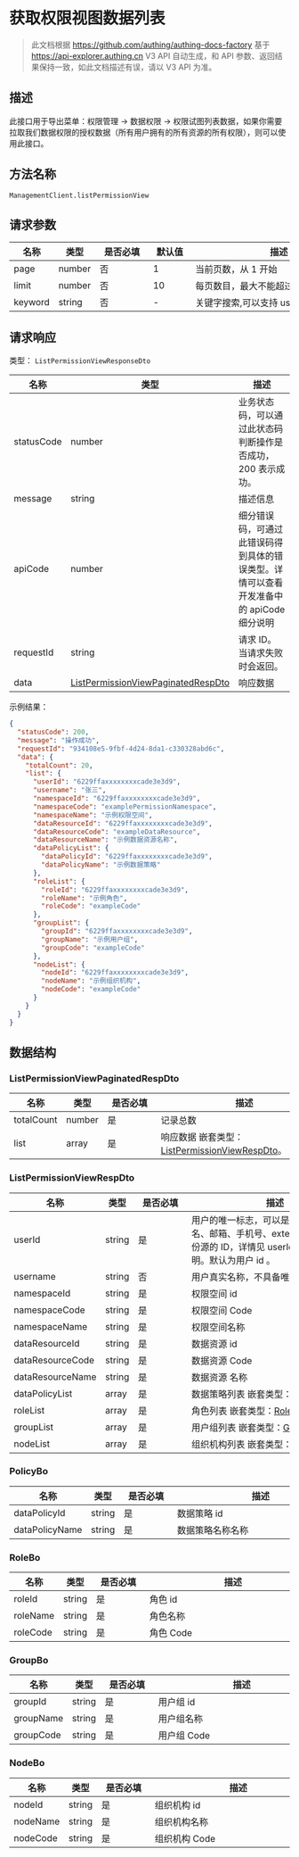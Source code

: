# 获取权限视图数据列表

<!--
  警告⚠️：
  不要直接修改该文档，
  https://github.com/Authing/authing-docs-factory
  使用该项目进行生成
-->

<LastUpdated />

> 此文档根据 https://github.com/authing/authing-docs-factory 基于 https://api-explorer.authing.cn V3 API 自动生成，和 API 参数、返回结果保持一致，如此文档描述有误，请以 V3 API 为准。


  ## 描述
  此接口用于导出菜单：权限管理 -> 数据权限 -> 权限试图列表数据，如果你需要拉取我们数据权限的授权数据（所有用户拥有的所有资源的所有权限），则可以使用此接口。
  

## 方法名称

`ManagementClient.listPermissionView`

## 请求参数

| 名称 | 类型 | <div style="width:80px">是否必填</div> | <div style="width:60px">默认值</div> | <div style="width:300px">描述</div> | <div style="width:200px">示例值</div> |
| ---- | ---- | ---- | ---- | ---- | ---- |
| page | number | 否 | 1 | 当前页数，从 1 开始  | `1` |
| limit | number | 否 | 10 | 每页数目，最大不能超过 50，默认为 10  | `10` |
| keyword | string | 否 | - | 关键字搜索,可以支持 userName 搜索  | `123` |




## 请求响应

类型： `ListPermissionViewResponseDto`

| 名称 | 类型 | 描述 |
| ---- | ---- | ---- |
| statusCode | number | 业务状态码，可以通过此状态码判断操作是否成功，200 表示成功。 |
| message | string | 描述信息 |
| apiCode | number | 细分错误码，可通过此错误码得到具体的错误类型。详情可以查看开发准备中的 apiCode 细分说明 |
| requestId | string | 请求 ID。当请求失败时会返回。 |
| data | <a href="#ListPermissionViewPaginatedRespDto">ListPermissionViewPaginatedRespDto</a> | 响应数据 |



示例结果：

```json
{
  "statusCode": 200,
  "message": "操作成功",
  "requestId": "934108e5-9fbf-4d24-8da1-c330328abd6c",
  "data": {
    "totalCount": 20,
    "list": {
      "userId": "6229ffaxxxxxxxxcade3e3d9",
      "username": "张三",
      "namespaceId": "6229ffaxxxxxxxxcade3e3d9",
      "namespaceCode": "examplePermissionNamespace",
      "namespaceName": "示例权限空间",
      "dataResourceId": "6229ffaxxxxxxxxcade3e3d9",
      "dataResourceCode": "exampleDataResource",
      "dataResourceName": "示例数据资源名称",
      "dataPolicyList": {
        "dataPolicyId": "6229ffaxxxxxxxxcade3e3d9",
        "dataPolicyName": "示例数据策略"
      },
      "roleList": {
        "roleId": "6229ffaxxxxxxxxcade3e3d9",
        "roleName": "示例角色",
        "roleCode": "exampleCode"
      },
      "groupList": {
        "groupId": "6229ffaxxxxxxxxcade3e3d9",
        "groupName": "示例用户组",
        "groupCode": "exampleCode"
      },
      "nodeList": {
        "nodeId": "6229ffaxxxxxxxxcade3e3d9",
        "nodeName": "示例组织机构",
        "nodeCode": "exampleCode"
      }
    }
  }
}
```

## 数据结构


### <a id="ListPermissionViewPaginatedRespDto"></a> ListPermissionViewPaginatedRespDto

| 名称 | 类型 | <div style="width:80px">是否必填</div> | <div style="width:300px">描述</div> | <div style="width:200px">示例值</div> |
| ---- |  ---- | ---- | ---- | ---- |
| totalCount | number | 是 | 记录总数   |  `20` |
| list | array | 是 | 响应数据 嵌套类型：<a href="#ListPermissionViewRespDto">ListPermissionViewRespDto</a>。  |  |


### <a id="ListPermissionViewRespDto"></a> ListPermissionViewRespDto

| 名称 | 类型 | <div style="width:80px">是否必填</div> | <div style="width:300px">描述</div> | <div style="width:200px">示例值</div> |
| ---- |  ---- | ---- | ---- | ---- |
| userId | string | 是 | 用户的唯一标志，可以是用户 ID、用户名、邮箱、手机号、externalId、在外部身份源的 ID，详情见 userIdType 字段的说明。默认为用户 id 。   |  `6229ffaxxxxxxxxcade3e3d9` |
| username | string | 否 | 用户真实名称，不具备唯一性   |  `张三` |
| namespaceId | string | 是 | 权限空间 id   |  `6229ffaxxxxxxxxcade3e3d9` |
| namespaceCode | string | 是 | 权限空间 Code   |  `examplePermissionNamespace` |
| namespaceName | string | 是 | 权限空间名称   |  `示例权限空间` |
| dataResourceId | string | 是 | 数据资源 id   |  `6229ffaxxxxxxxxcade3e3d9` |
| dataResourceCode | string | 是 | 数据资源 Code   |  `exampleDataResource` |
| dataResourceName | string | 是 | 数据资源 名称   |  `示例数据资源名称` |
| dataPolicyList | array | 是 | 数据策略列表 嵌套类型：<a href="#PolicyBo">PolicyBo</a>。  |  |
| roleList | array | 是 | 角色列表 嵌套类型：<a href="#RoleBo">RoleBo</a>。  |  |
| groupList | array | 是 | 用户组列表 嵌套类型：<a href="#GroupBo">GroupBo</a>。  |  |
| nodeList | array | 是 | 组织机构列表 嵌套类型：<a href="#NodeBo">NodeBo</a>。  |  |


### <a id="PolicyBo"></a> PolicyBo

| 名称 | 类型 | <div style="width:80px">是否必填</div> | <div style="width:300px">描述</div> | <div style="width:200px">示例值</div> |
| ---- |  ---- | ---- | ---- | ---- |
| dataPolicyId | string | 是 | 数据策略 id   |  `6229ffaxxxxxxxxcade3e3d9` |
| dataPolicyName | string | 是 | 数据策略名称名称   |  `示例数据策略` |


### <a id="RoleBo"></a> RoleBo

| 名称 | 类型 | <div style="width:80px">是否必填</div> | <div style="width:300px">描述</div> | <div style="width:200px">示例值</div> |
| ---- |  ---- | ---- | ---- | ---- |
| roleId | string | 是 | 角色 id   |  `6229ffaxxxxxxxxcade3e3d9` |
| roleName | string | 是 | 角色名称   |  `示例角色` |
| roleCode | string | 是 | 角色 Code   |  `exampleCode` |


### <a id="GroupBo"></a> GroupBo

| 名称 | 类型 | <div style="width:80px">是否必填</div> | <div style="width:300px">描述</div> | <div style="width:200px">示例值</div> |
| ---- |  ---- | ---- | ---- | ---- |
| groupId | string | 是 | 用户组 id   |  `6229ffaxxxxxxxxcade3e3d9` |
| groupName | string | 是 | 用户组名称   |  `示例用户组` |
| groupCode | string | 是 | 用户组 Code   |  `exampleCode` |


### <a id="NodeBo"></a> NodeBo

| 名称 | 类型 | <div style="width:80px">是否必填</div> | <div style="width:300px">描述</div> | <div style="width:200px">示例值</div> |
| ---- |  ---- | ---- | ---- | ---- |
| nodeId | string | 是 | 组织机构 id   |  `6229ffaxxxxxxxxcade3e3d9` |
| nodeName | string | 是 | 组织机构名称   |  `示例组织机构` |
| nodeCode | string | 是 | 组织机构 Code   |  `exampleCode` |


